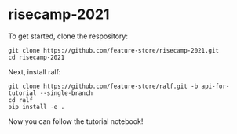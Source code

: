 # risecamp-2021
To get started, clone the respository: 
```
git clone https://github.com/feature-store/risecamp-2021.git
cd risecamp-2021
```
Next, install ralf: 
```
git clone https://github.com/feature-store/ralf.git -b api-for-tutorial --single-branch
cd ralf
pip install -e .
```
Now you can follow the tutorial notebook! 
